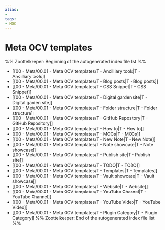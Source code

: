 ```yaml
---
alias:
- 
tags:
- MOC
---
```


# Meta OCV templates

%% Zoottelkeeper: Beginning of the autogenerated index file list  %%
- [[00 - Meta/00.01 - Meta OCV templates/T - Ancilliary tools|T - Ancilliary tools]]
- [[00 - Meta/00.01 - Meta OCV templates/T - Blog posts|T - Blog posts]]
- [[00 - Meta/00.01 - Meta OCV templates/T - CSS Snippet|T - CSS Snippet]]
- [[00 - Meta/00.01 - Meta OCV templates/T - Digital garden site|T - Digital garden site]]
- [[00 - Meta/00.01 - Meta OCV templates/T - Folder structure|T - Folder structure]]
- [[00 - Meta/00.01 - Meta OCV templates/T - GitHub Repository|T - GitHub Repository]]
- [[00 - Meta/00.01 - Meta OCV templates/T - How to|T - How to]]
- [[00 - Meta/00.01 - Meta OCV templates/T - MOCs|T - MOCs]]
- [[00 - Meta/00.01 - Meta OCV templates/T - New Note|T - New Note]]
- [[00 - Meta/00.01 - Meta OCV templates/T - Note showcase|T - Note showcase]]
- [[00 - Meta/00.01 - Meta OCV templates/T - Publish site|T - Publish site]]
- [[00 - Meta/00.01 - Meta OCV templates/T - TODO|T - TODO]]
- [[00 - Meta/00.01 - Meta OCV templates/T - Templates|T - Templates]]
- [[00 - Meta/00.01 - Meta OCV templates/T - Vault showcase|T - Vault showcase]]
- [[00 - Meta/00.01 - Meta OCV templates/T - Website|T - Website]]
- [[00 - Meta/00.01 - Meta OCV templates/T - YouTube Channel|T - YouTube Channel]]
- [[00 - Meta/00.01 - Meta OCV templates/T - YouTube Video|T - YouTube Video]]
- [[00 - Meta/00.01 - Meta OCV templates/T - Plugin Category|T - Plugin Category]]
%% Zoottelkeeper: End of the autogenerated index file list  %%

